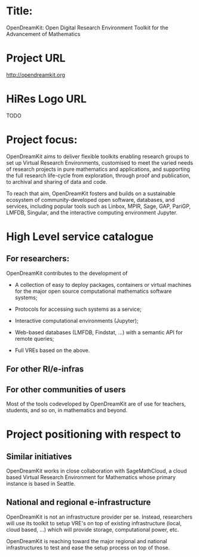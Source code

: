 # Title:

OpenDreamKit: Open Digital Research Environment Toolkit for the Advancement of Mathematics

# Project URL

http://opendreamkit.org

# HiRes Logo URL

TODO

# Project focus:

OpenDreamKit aims to deliver flexible toolkits enabling research
groups to set up Virtual Research Environments, customised to meet the
varied needs of research projects in pure mathematics and
applications, and supporting the full research life-cycle from
exploration, through proof and publication, to archival and sharing of
data and code.

To reach that aim, OpenDreamKit fosters and builds on a
sustainable ecosystem of community-developed open software,
databases, and services, including popular tools such as Linbox,
MPIR, Sage, GAP, PariGP, LMFDB, Singular, and the interactive
computing environment Jupyter.

# High Level service catalogue

## For researchers:

OpenDreamKit contributes to the development of

- A collection of easy to deploy packages, containers or virtual
  machines for the major open source computational mathematics
  software systems;

-  Protocols for accessing such systems as a service;

-  Interactive computational environments (Jupyter);

-  Web-based databases (LMFDB, Findstat, ...) with a semantic
  API for remote queries;

-  Full VREs based on the above.


## For other RI/e-infras

## For other communities of users

Most of the tools codeveloped by OpenDreamKit are of use for teachers,
students, and so on, in mathematics and beyond.

# Project positioning with respect to

## Similar initiatives

OpenDreamKit works in close collaboration with SageMathCloud, a cloud
based Virtual Research Environment for Mathematics whose primary
instance is based in Seattle.

## National and regional e-infrastructure

OpenDreamKit is not an infrastructure provider per se. Instead,
researchers will use its toolkit to setup VRE's on top of existing
infrastructure (local, cloud based, ...) which will provide storage,
computational power, etc.

OpenDreamKit is reaching toward the major regional and national
infrastructures to test and ease the setup process on top of those.
